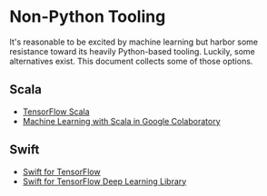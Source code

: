 # Non-Python Tooling

It's reasonable to be excited by machine learning but harbor some resistance toward its heavily Python-based tooling. Luckily, some alternatives exist. This document collects some of those options.

## Scala

* [TensorFlow Scala](http://platanios.org/tensorflow_scala/)
* [Machine Learning with Scala in Google Colaboratory](https://medium.com/@shadaj/machine-learning-with-scala-in-google-colaboratory-e6f1661f1c88)
  
## Swift

* [Swift for TensorFlow](https://github.com/tensorflow/swift)
* [Swift for TensorFlow Deep Learning Library](https://github.com/tensorflow/swift-apis)
